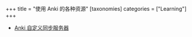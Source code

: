 +++
title = "使用 Anki 的各种资源" 
[taxonomies] 
categories = ["Learning"] 
+++

- [Anki 自定义同步服务器](https://www.cnblogs.com/ryanyangcs/p/17945165)


